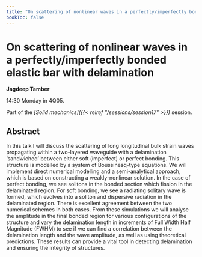 ```yaml
---
title: "On scattering of nonlinear waves in a perfectly/imperfectly bonded elastic bar with delamination"
bookToc: false
---
```


# On scattering of nonlinear waves in a perfectly/imperfectly bonded elastic bar with delamination

**Jagdeep Tamber**

14:30 Monday in 4Q05.

Part of the *[Solid mechanics]({{< relref "/sessions/session17" >}})* session.

## Abstract

In this talk I will discuss the scattering of long longitudinal bulk strain waves propagating within a two-layered waveguide with a delamination ‘sandwiched’ between either soft (imperfect) or perfect bonding. This structure is modelled by a system of Boussinesq-type equations. We will implement direct numerical modelling and a semi-analytical approach, which is based on constructing a weakly-nonlinear solution. In the case of perfect bonding, we see solitons in the bonded section which fission in the delaminated region. For soft bonding, we see a radiating solitary wave is formed, which evolves into a soliton and dispersive radiation in the delaminated region. There is excellent agreement between the two numerical schemes in both cases. From these simulations we will analyse the amplitude in the final bonded region for various configurations of the structure and vary the delamination length in increments of Full Width Half Magnitude (FWHM) to see if we can find a correlation between the delamination length and the wave amplitude, as well as using theoretical predictions. These results can provide a vital tool in detecting delamination and ensuring the integrity of structures.


